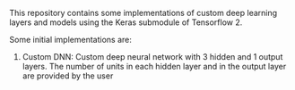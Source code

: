This repository contains some implementations of custom deep learning layers and models using the Keras submodule of Tensorflow 2.

Some initial implementations are:

1. Custom DNN: Custom deep neural network with 3 hidden and 1 output layers. The number of units in each hidden layer and in the output layer are provided by the user